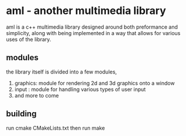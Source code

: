 # aml - another multimedia library

aml is a c++ multimedia library designed around both preformance and simplicity,
along with being implemented in a way that allows for various uses of the library.

## modules
the library itself is divided into a few modules, 
1. graphics: module for rendering 2d and 3d graphics onto a window
2. input : module for handling various types of user input
3. and more to come

## building

run cmake CMakeLists.txt
then run make
